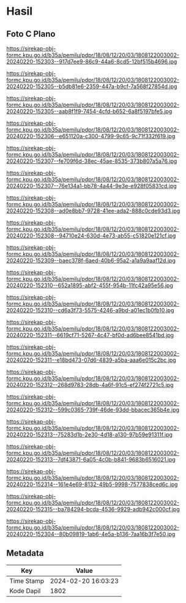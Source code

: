 # Hasil

## Foto C Plano

https://sirekap-obj-formc.kpu.go.id/b35a/pemilu/pdpr/18/08/12/20/03/1808122003002-20240220-152303--917d7ee9-86c9-44a6-8cd5-12bf515b4696.jpg

https://sirekap-obj-formc.kpu.go.id/b35a/pemilu/pdpr/18/08/12/20/03/1808122003002-20240220-152305--b5db81e6-2359-447a-b9cf-7a568f27854d.jpg

https://sirekap-obj-formc.kpu.go.id/b35a/pemilu/pdpr/18/08/12/20/03/1808122003002-20240220-152305--aab8f1f9-7454-4cfd-b652-6a8f5197bfe5.jpg

https://sirekap-obj-formc.kpu.go.id/b35a/pemilu/pdpr/18/08/12/20/03/1808122003002-20240220-152306--e651120a-c300-4799-9c65-9c71f332f619.jpg

https://sirekap-obj-formc.kpu.go.id/b35a/pemilu/pdpr/18/08/12/20/03/1808122003002-20240220-152307--fe709f6d-38ec-45ae-8535-373b807a5a76.jpg

https://sirekap-obj-formc.kpu.go.id/b35a/pemilu/pdpr/18/08/12/20/03/1808122003002-20240220-152307--76e134a1-bb78-4a44-9e3e-e928f05831cd.jpg

https://sirekap-obj-formc.kpu.go.id/b35a/pemilu/pdpr/18/08/12/20/03/1808122003002-20240220-152308--ad0e8bb7-9728-41ee-ada2-888c0cde93d3.jpg

https://sirekap-obj-formc.kpu.go.id/b35a/pemilu/pdpr/18/08/12/20/03/1808122003002-20240220-152308--94710e24-630d-4e73-ab55-c51820e121cf.jpg

https://sirekap-obj-formc.kpu.go.id/b35a/pemilu/pdpr/18/08/12/20/03/1808122003002-20240220-152309--baec378f-6aed-40b6-95a2-a1a9a9aaf12d.jpg

https://sirekap-obj-formc.kpu.go.id/b35a/pemilu/pdpr/18/08/12/20/03/1808122003002-20240220-152310--652a1895-abf2-455f-954b-11fc42a95e56.jpg

https://sirekap-obj-formc.kpu.go.id/b35a/pemilu/pdpr/18/08/12/20/03/1808122003002-20240220-152310--cd6a3f73-5575-4246-a9bd-a01ec1b0fb10.jpg

https://sirekap-obj-formc.kpu.go.id/b35a/pemilu/pdpr/18/08/12/20/03/1808122003002-20240220-152311--6619cf71-5267-4c47-bf0d-ad6bee8541bd.jpg

https://sirekap-obj-formc.kpu.go.id/b35a/pemilu/pdpr/18/08/12/20/03/1808122003002-20240220-152311--e18bd473-07d6-4839-a5ba-aaa6e015c2bc.jpg

https://sirekap-obj-formc.kpu.go.id/b35a/pemilu/pdpr/18/08/12/20/03/1808122003002-20240220-152312--268d9783-28db-4a6f-91c5-ef274f2721c5.jpg

https://sirekap-obj-formc.kpu.go.id/b35a/pemilu/pdpr/18/08/12/20/03/1808122003002-20240220-152312--599c0365-739f-46de-93dd-bbacec365b4e.jpg

https://sirekap-obj-formc.kpu.go.id/b35a/pemilu/pdpr/18/08/12/20/03/1808122003002-20240220-152313--75283d1b-2e30-4d18-a130-97b59e91311f.jpg

https://sirekap-obj-formc.kpu.go.id/b35a/pemilu/pdpr/18/08/12/20/03/1808122003002-20240220-152313--7df43871-6a05-4c0b-b841-9683b6516021.jpg

https://sirekap-obj-formc.kpu.go.id/b35a/pemilu/pdpr/18/08/12/20/03/1808122003002-20240220-152314--161e4e69-8132-49b5-9998-7577838ced6c.jpg

https://sirekap-obj-formc.kpu.go.id/b35a/pemilu/pdpr/18/08/12/20/03/1808122003002-20240220-152315--ba784294-bcda-4536-9929-adb942c000cf.jpg

https://sirekap-obj-formc.kpu.go.id/b35a/pemilu/pdpr/18/08/12/20/03/1808122003002-20240220-152304--80b09819-1ab6-4e5a-b136-7aa16b3f7e50.jpg


## Metadata

| Key        | Value               |
| ---------- | ------------------- |
| Time Stamp | 2024-02-20 16:03:23 |
| Kode Dapil | 1802                |



